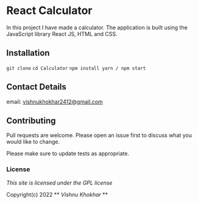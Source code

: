 # React Calculator

In this project I have made a calculator. The application is built using the JavaScript library React JS, HTML and  CSS.
## Installation

`git clone`
`cd Calculator`
`npm install yarn / npm start`


## Contact Details

email: vishnukhokhar2412@gmail.com

## Contributing

Pull requests are welcome. Please open an issue first to discuss what you would like to change.

Please make sure to update tests as appropriate.

### License

_This site is licensed under the GPL license_

Copyright(c) 2022 ** _Vishnu Khokhar_ **

